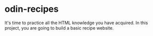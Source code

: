 # odin-recipes

It's time to practice all the HTML knowledge you have acquired. In this project, you are going to build a basic recipe website.